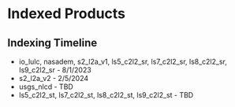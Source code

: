 # Indexed Products



## Indexing Timeline
 - io_lulc, nasadem, s2_l2a_v1, ls5_c2l2_sr, ls7_c2l2_sr, ls8_c2l2_sr, ls9_c2l2_sr - 8/1/2023  
 - s2_l2a_v2 - 2/5/2024
 - usgs_nlcd - TBD
 - ls5_c2l2_st, ls7_c2l2_st, ls8_c2l2_st, ls9_c2l2_st - TBD